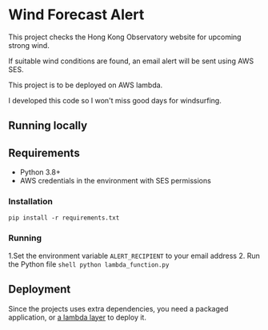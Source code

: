 # Wind Forecast Alert

This project checks the Hong Kong Observatory website for upcoming strong wind. 

If suitable wind conditions are found, an email alert will be sent using AWS SES. 

This project is to be deployed on AWS lambda. 

I developed this code so I won't miss good days for windsurfing. 

## Running locally

## Requirements

* Python 3.8+
* AWS credentials in the environment with SES permissions

### Installation

```shell
pip install -r requirements.txt
```

### Running

1.Set the environment variable `ALERT_RECIPIENT` to your email address
2. Run the Python file
    ```shell
    python lambda_function.py
    ```

## Deployment

Since the projects uses extra dependencies, 
you need a packaged application, or [a lambda layer](https://dev.to/mmascioni/using-external-python-packages-with-aws-lambda-layers-526o) to deploy it.
